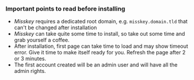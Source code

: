 ### Important points to read before installing

- *Misskey* requires a dedicated root domain, e.g. `misskey.domain.tld` that can't be changed after installation
- *Misskey* can take quite some time to install, so take out some time and grab yourself a coffee.
- After installation, first page can take time to load and may show timeout error. Give it time to make itself ready for you. Refresh the page after 2 or 3 minutes.
- The first account created will be an admin user and will have all the admin rights.
